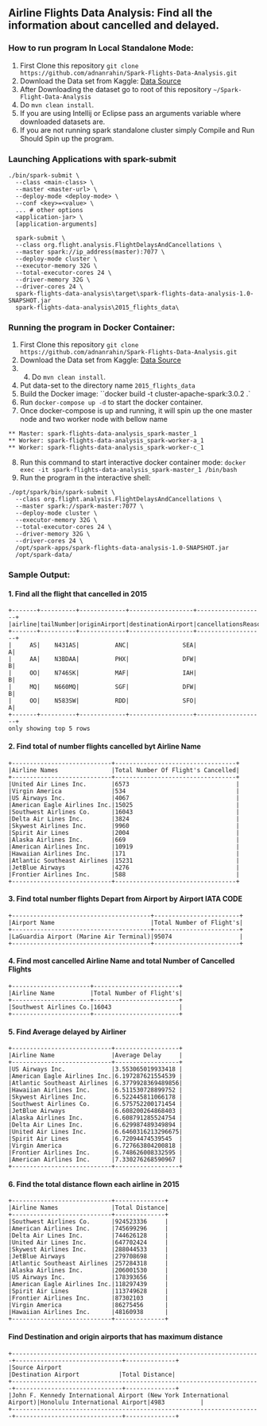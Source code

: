## Airline Flights Data Analysis: Find all the information about cancelled and delayed. 

### How to run program In Local Standalone Mode:


1. First Clone this repository ``git clone https://github.com/adnanrahin/Spark-Flights-Data-Analysis.git``
2. Download the Data set from Kaggle: [Data Source](https://www.kaggle.com/usdot/flight-delays)
3. After Downloading the dataset go to root of this repository ``~/Spark-Flight-Data-Analysis``
4. Do ``mvn clean install``.
5. If you are using Intellij or Eclipse pass an arguments variable where downloaded datasets are.
6. If you are not running spark standalone cluster simply Compile and Run Should Spin up the program.

### Launching Applications with spark-submit
```
./bin/spark-submit \
  --class <main-class> \
  --master <master-url> \
  --deploy-mode <deploy-mode> \
  --conf <key>=<value> \
  ... # other options
  <application-jar> \
  [application-arguments]
  
  spark-submit \
  --class org.flight.analysis.FlightDelaysAndCancellations \
  --master spark://ip_address(master):7077 \
  --deploy-mode cluster \
  --executor-memory 32G \
  --total-executor-cores 24 \
  --driver-memory 32G \
  --driver-cores 24 \
  spark-flights-data-analysis\target\spark-flights-data-analysis-1.0-SNAPSHOT.jar
  spark-flights-data-analysis\2015_flights_data\
```
### Running the program in Docker Container:


1. First Clone this repository ``git clone https://github.com/adnanrahin/Spark-Flights-Data-Analysis.git``
2. Download the Data set from Kaggle: [Data Source](https://www.kaggle.com/usdot/flight-delays)
3. 4. Do ``mvn clean install``.
4. Put data-set to the directory name ``2015_flights_data``
5. Build the Docker image: ``docker build -t cluster-apache-spark:3.0.2 .`
6. Run `docker-compose up -d` to start the docker container.
7. Once docker-compose is up and running, it will spin up the one master node and two worker node with bellow name
```
** Master: spark-flights-data-analysis_spark-master_1
** Worker: spark-flights-data-analysis_spark-worker-a_1
** Worker: spark-flights-data-analysis_spark-worker-c_1
```
8. Run this command to start interactive docker container mode: ``docker exec -it spark-flights-data-analysis_spark-master_1 /bin/bash``
9. Run the program in the interactive shell: 
```
./opt/spark/bin/spark-submit \
  --class org.flight.analysis.FlightDelaysAndCancellations \
  --master spark://spark-master:7077 \
  --deploy-mode cluster \
  --executor-memory 32G \
  --total-executor-cores 24 \
  --driver-memory 32G \
  --driver-cores 24 \
  /opt/spark-apps/spark-flights-data-analysis-1.0-SNAPSHOT.jar
  /opt/spark-data/
```

### Sample Output:

#### 1. Find all the flight that cancelled in 2015
```
+-------+----------+-------------+------------------+-------------------+
|airline|tailNumber|originAirport|destinationAirport|cancellationsReason|
+-------+----------+-------------+------------------+-------------------+
|     AS|    N431AS|          ANC|               SEA|                  A|
|     AA|    N3BDAA|          PHX|               DFW|                  B|
|     OO|    N746SK|          MAF|               IAH|                  B|
|     MQ|    N660MQ|          SGF|               DFW|                  B|
|     OO|    N583SW|          RDD|               SFO|                  A|
+-------+----------+-------------+------------------+-------------------+
only showing top 5 rows
```

#### 2. Find total of number flights cancelled byt Airline Name
```
+----------------------------+----------------------------------+
|Airline Names               |Total Number Of Flight's Cancelled|
+----------------------------+----------------------------------+
|United Air Lines Inc.       |6573                              |
|Virgin America              |534                               |
|US Airways Inc.             |4067                              |
|American Eagle Airlines Inc.|15025                             |
|Southwest Airlines Co.      |16043                             |
|Delta Air Lines Inc.        |3824                              |
|Skywest Airlines Inc.       |9960                              |
|Spirit Air Lines            |2004                              |
|Alaska Airlines Inc.        |669                               |
|American Airlines Inc.      |10919                             |
|Hawaiian Airlines Inc.      |171                               |
|Atlantic Southeast Airlines |15231                             |
|JetBlue Airways             |4276                              |
|Frontier Airlines Inc.      |588                               |
+----------------------------+----------------------------------+
```

#### 3. Find total number flights Depart from Airport by Airport IATA CODE
```
+---------------------------------------+------------------------+
|Airport Name                           |Total Number of Flight's|
+---------------------------------------+------------------------+
|LaGuardia Airport (Marine Air Terminal)|95074                   |
+---------------------------------------+------------------------+
```

#### 4. Find most cancelled Airline Name and total Number of Cancelled Flights
```
+----------------------+------------------------+
|Airline Name          |Total Number of Flight's|
+----------------------+------------------------+
|Southwest Airlines Co.|16043                   |
+----------------------+------------------------+
```

#### 5. Find Average delayed by Airliner
```
+----------------------------+------------------+
|Airline Name                |Average Delay     |
+----------------------------+------------------+
|US Airways Inc.             |3.553065019933418 |
|American Eagle Airlines Inc.|6.197287621554539 |
|Atlantic Southeast Airlines |6.3779928369489856|
|Hawaiian Airlines Inc.      |6.511530728899752 |
|Skywest Airlines Inc.       |6.522445811066178 |
|Southwest Airlines Co.      |6.575752200171454 |
|JetBlue Airways             |6.608200264868403 |
|Alaska Airlines Inc.        |6.608791285524754 |
|Delta Air Lines Inc.        |6.629987489349894 |
|United Air Lines Inc.       |6.6460316213296675|
|Spirit Air Lines            |6.72094474539545  |
|Virgin America              |6.727663804200818 |
|Frontier Airlines Inc.      |6.748626008332595 |
|American Airlines Inc.      |7.330276268590967 |
+----------------------------+------------------+
```

#### 6. Find the total distance flown each airline in 2015

```
+----------------------------+--------------+
|Airline Names               |Total Distance|
+----------------------------+--------------+
|Southwest Airlines Co.      |924523336     |
|American Airlines Inc.      |745699296     |
|Delta Air Lines Inc.        |744626128     |
|United Air Lines Inc.       |647702424     |
|Skywest Airlines Inc.       |288044533     |
|JetBlue Airways             |279708698     |
|Atlantic Southeast Airlines |257284318     |
|Alaska Airlines Inc.        |206001530     |
|US Airways Inc.             |178393656     |
|American Eagle Airlines Inc.|118297439     |
|Spirit Air Lines            |113749628     |
|Frontier Airlines Inc.      |87302103      |
|Virgin America              |86275456      |
|Hawaiian Airlines Inc.      |48160938      |
+----------------------------+--------------+
```
#### Find Destination and origin airports that has maximum distance
```
+----------------------------------------------------------------------+------------------------------+--------------+
|Source Airport                                                        |Destination Airport           |Total Distance|
+----------------------------------------------------------------------+------------------------------+--------------+
|John F. Kennedy International Airport (New York International Airport)|Honolulu International Airport|4983          |
+----------------------------------------------------------------------+------------------------------+--------------+

```
